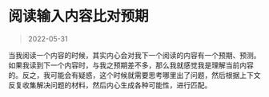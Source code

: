# 阅读输入内容比对预期
> 2022-05-31

当我阅读一个内容的时候，其实内心会对我下一个阅读的内容有一个预期、预测。如果我读到下一个内容时，与我之预期差不多，那么我就感觉我是理解当前内容的。反之，我可能会有疑惑，这个时候就需要思考哪里出了问题，然后根据上下文反复收集解决问题的材料，然后内心生成各种可能性，进行匹配。